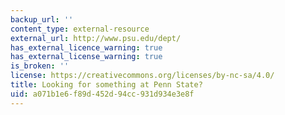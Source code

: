 ```yaml
---
backup_url: ''
content_type: external-resource
external_url: http://www.psu.edu/dept/
has_external_licence_warning: true
has_external_license_warning: true
is_broken: ''
license: https://creativecommons.org/licenses/by-nc-sa/4.0/
title: Looking for something at Penn State?
uid: a071b1e6-f89d-452d-94cc-931d934e3e8f
---
```

